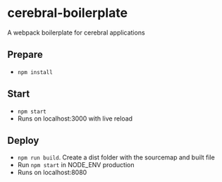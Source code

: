 # cerebral-boilerplate

A webpack boilerplate for cerebral applications

## Prepare
- `npm install`

## Start
- `npm start`
- Runs on localhost:3000 with live reload

## Deploy
- `npm run build`. Create a dist folder with the sourcemap and built file
- Run `npm start` in NODE_ENV production
- Runs on localhost:8080

